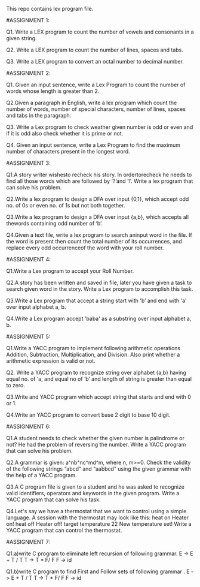 This repo contains lex program file.


#ASSIGNMENT 1:


Q1. Write a LEX program to count the number of vowels and consonants in a given string.


Q2. Write a LEX program to count the number of lines, spaces and tabs.


Q3. Write a LEX program to convert an octal number to decimal number.


#ASSIGNMENT 2:


Q1. Given an input sentence, write a Lex Program to count the number of words whose length is greater than 2.


Q2.Given a paragraph in English, write a lex program which count the number of words, number of special characters, number of lines, spaces and tabs in the paragraph.


Q3. Write a Lex program to check weather given number is odd or even and if it is odd also check whether it is prime or not.


Q4. Given  an  input  sentence,  write  a  Lex  Program  to find  the  maximum number of characters present in the longest word. 


#ASSIGNMENT 3:


Q1.A story writer wishesto recheck his story. In ordertorecheck he needs to find all those words which are followed by ‘?’and ‘!’. Write a lex program that can solve his problem.



Q2.Write a lex program to design a DFA over input {0,1}, which accept odd no. of 0s or even no. of 1s but not both together.


Q3.Write  a  lex  program to  design  a  DFA  over input {a,b}, which  accepts  all  thewords containing odd number of ‘b’.


Q4.Given a text file, write a lex program to search aninput word in the file. If the word is present then count the total number of its occurrences, and replace every odd occurrenceof the word with your roll number.

#ASSIGNMENT 4:


Q1.Write a Lex program to accept your Roll Number.


Q2.A story has been written and saved in file, later you have given a task to search given word in the story. Write a Lex program to accomplish this task.


Q3.Write a Lex program that accept a string start with 'b’ and end with 'a' over input alphabet a, b.


Q4.Write a Lex program accept 'baba' as a substring over input alphabet a, b.


#ASSIGNMENT 5:


Q1.Write a YACC program to implement following arithmetic operations Addition, Subtraction, Multiplication, and Division. Also print whether a arithmetic expression is valid or not.


Q2. Write a YACC program to recognize string over alphabet {a,b} having equal no. of ‘a, and equal no of ‘b’ and length of string is greater than equal to zero.


Q3.Write and YACC program which accept string that starts and end with 0 or 1.


Q4.Write an YACC program to convert base 2 digit to base 10 digit.


#ASSIGNMENT 6:


Q1.A student needs to check whether the given number is palindrome or not? He  had  the  problem  of  reversing  the  number.  Write  a YACC program  that can solve his problem.



Q2.A grammar is given: a^nb^nc^md^m, where n, m>=0. Check the validity of the following strings “abcd” and “aabbcd” using the given grammar with the help of a YACC program.


Q3.A C program file is given to a student and he was asked to recognize valid identifiers,  operators  and  keywords  in  the  given  program.  Write  a  YACC program that can solve his task.



Q4.Let's  say  we  have  a  thermostat  that  we  want  to  control  using  a  simple language. 
A session with the thermostat may look like this:
heat on
  Heater on!
heat off
   Heater off!
target temperature 22
    New temperature set!
Write a YACC program that can control the thermostat.



#ASSIGNMENT 7:



Q1.a)write C program to eliminate left recursion of following grammar.
E -> E + T / T
T -> T * F/ F
F -> id


Q1.b)write C program to find First and Follow sets of following grammar .
E -> E + T / T
T -> T * F/ F
F -> id

